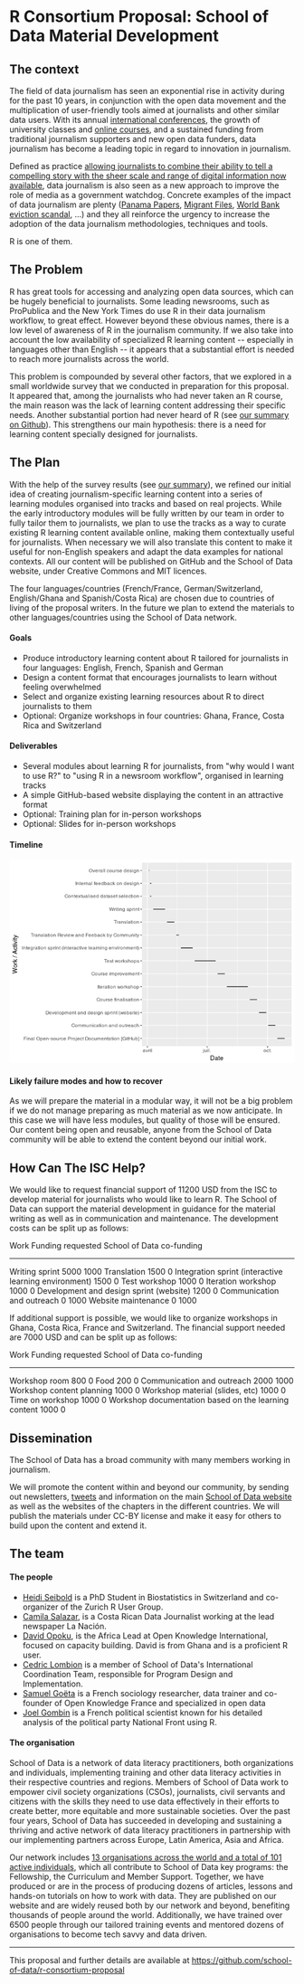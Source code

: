 # R Consortium Proposal: School of Data Material Development

<!-- # r-consortium-proposal -->
<!-- Application for https://www.r-consortium.org/projects/call-for-proposals -->





## The context

The field of data journalism has seen an exponential rise in activity during for the past 10 years, in conjunction with the open data movement and the multiplication of user-friendly tools aimed at journalists and other similar data users.  With its annual [international conferences](https://www.ire.org/nicar), the growth of university classes and [online courses](http://schoolofdata.org), and a sustained funding from traditional journalism supporters and new open data funders, data journalism has become a leading topic in regard to innovation in journalism. 

Defined as practice [allowing journalists to combine their ability to tell a compelling story with the sheer scale and range of digital information now available](http://datajournalismhandbook.org/1.0/en/introduction_0.html), data journalism is also seen as a new approach to improve the role of media as a government watchdog. Concrete examples of the impact of data journalism are plenty ([Panama Papers](https://panamapapers.icij.org/), [Migrant Files](www.themigrantsfiles.com), [World Bank eviction scandal](https://www.icij.org/project/world-bank), ...) and they all reinforce the urgency to increase the adoption of the data journalism methodologies, techniques and tools. 

R is one of them.

## The Problem
R has great tools for accessing and analyzing open data sources, which can be hugely beneficial to journalists. Some leading newsrooms, such as ProPublica and the New York Times do use R in their data journalism workflow, to great effect. However beyond these obvious names, there is a low level of awareness of R in the journalism community. If we also take into account the low availability of specialized R learning content -- especially in languages other than English -- it appears that a substantial effort is needed to reach more journalists across the world.

This problem is compounded by several other factors, that we explored in a small worldwide survey that we conducted in preparation for this proposal. It appeared that, among the journalists who had never taken an R course, the main reason was the lack of learning content addressing their specific needs. Another substantial portion had never heard of R (see [our summary on Github](https://github.com/school-of-data/r-consortium-proposal/blob/master/R%20course%20survey%20responses/R%20course%20survey%20responses.md)). This strengthens our main hypothesis: there is a need for learning content specially designed for journalists.



## The Plan

With the help of the survey results (see [our summary](https://github.com/school-of-data/r-consortium-proposal/blob/master/R%20course%20survey%20responses/R%20course%20survey%20responses.md)), we refined our initial idea of creating journalism-specific learning content into a series of learning modules organised into tracks and based on real projects.  While the early introductory modules will be fully written by our team in order to fully tailor them to journalists, we plan to use the tracks as a way to curate existing R learning content available online, making them contextually useful for journalists. When necessary we will also translate this content to make it useful for non-English speakers and adapt the data examples for national contexts. All our content will be published on GitHub and the School of Data website, under Creative Commons and MIT licences.

The four languages/countries (French/France, German/Switzerland, English/Ghana and Spanish/Costa Rica) are chosen due to countries of living of the proposal writers. In the future we plan to extend the materials to other languages/countries using the School of Data network.


#### Goals

- Produce introductory learning content about R tailored for journalists in four languages: English, French, Spanish and German
- Design a content format that encourages journalists to learn without feeling overwhelmed
- Select and organize existing learning resources about R to direct journalists to them
- Optional: Organize workshops in four countries: Ghana, France, Costa Rica and Switzerland

#### Deliverables

- Several modules about learning R for journalists, from "why would I want to use R?" to "using R in a newsroom workflow", organised in learning tracks
- A simple GitHub-based website displaying the content in an attractive format
- Optional: Training plan for in-person workshops
- Optional: Slides for in-person workshops


#### Timeline

![](README_files/figure-html/unnamed-chunk-2-1.png)<!-- -->



#### Likely failure modes and how to recover
As we will prepare the material in a modular way, it will not be a big problem if we do not manage preparing as much material as we now anticipate. In this case we will have less modules, but quality of those will be ensured. Our content being open and reusable, anyone from the School of Data community will be able to extend the content beyond our initial work.


## How Can The ISC Help?



We would like to request financial support of 11200 USD from the ISC to develop material for journalists who would like to learn R. 
The School of Data can support the material development in guidance for the material writing as well as in communication and maintenance.
The development costs can be split up as follows: 

Work                                                     Funding requested   School of Data co-funding
------------------------------------------------------  ------------------  --------------------------
Writing sprint                                                        5000                        1000
Translation                                                           1500                           0
Integration sprint (interactive learning environment)                 1500                           0
Test workshop                                                         1000                           0
Iteration workshop                                                    1000                           0
Development and design sprint (website)                               1200                           0
Communication and outreach                                               0                        1000
Website maintenance                                                      0                        1000


If additional support is possible, we would like to organize workshops in Ghana, Costa Rica, France and Switzerland. The financial support needed are 
7000 USD and can be split up as follows:

Work                                                    Funding requested   School of Data co-funding
-----------------------------------------------------  ------------------  --------------------------
Workshop room                                                         800                           0
Food                                                                  200                           0
Communication and outreach                                           2000                        1000
Workshop content planning                                            1000                           0
Workshop material (slides, etc)                                      1000                           0
Time on workshop                                                     1000                           0
Workshop documentation based on the learning content                 1000                           0


## Dissemination

The School of Data has a broad community with many members working in journalism.

We will promote the content within and beyond our community, by sending out newsletters, [tweets](https://twitter.com/SchoolOfData) and information on the main [School of Data website](https://schoolofdata.org/) as well as the websites of the chapters in the different countries. We will publish the materials under CC-BY license and make it easy for others to build upon the content and extend it.

## The team

#### The people

- [Heidi Seibold](http://www.ebpi.uzh.ch/en/aboutus/departments/biostatistics/teambiostats/seibold.html) is a PhD Student in Biostatistics in Switzerland and co-organizer of the Zurich R User Group.
- [Camila Salazar](), is a Costa Rican Data Journalist working at the lead newspaper La Nación. 
- [David Opoku](), is the Africa Lead at Open Knowledge International, focused on capacity building. David is from Ghana and is a proficient R user.
- [Cedric Lombion](http://schoolofdata.org/team) is a member of School of Data's International Coordination Team, responsible for Program Design and Implementation.
- [Samuel Goëta]() is a French sociology researcher, data trainer and co-founder of Open Knowledge France and specialized in open data
- [Joel Gombin]() is a French political scientist known for his detailed analysis of the political party National Front using R.

#### The organisation

School of Data is a network of data literacy practitioners, both organizations and individuals, implementing training and other data literacy activities in their respective countries and regions. Members of School of Data work to empower civil society organizations (CSOs), journalists, civil servants and citizens with the skills they need to use data effectively in their efforts to create better, more equitable and more sustainable societies. Over the past four years, School of Data has succeeded in developing and sustaining a thriving and active network of data literacy practitioners in partnership with our implementing partners across Europe, Latin America, Asia and Africa.

Our network includes [13 organisations across the world and a total of 101 active individuals](https://schoolofdata.carto.com/viz/20b9844e-7c7b-11e6-afd1-0e05a8b3e3d7/public_map), which all contribute to School of Data key programs: the Fellowship, the Curriculum and Member Support. Together, we have produced or are in the process of producing dozens of articles, lessons and hands-on tutorials on how to work with data. They are published on our website and are widely reused both by our network and beyond, benefiting thousands of people around the world. Additionally, we have trained over 6500 people through our tailored training events and mentored dozens of organisations to become tech savvy and data driven.

----
This proposal and further details are available at https://github.com/school-of-data/r-consortium-proposal
